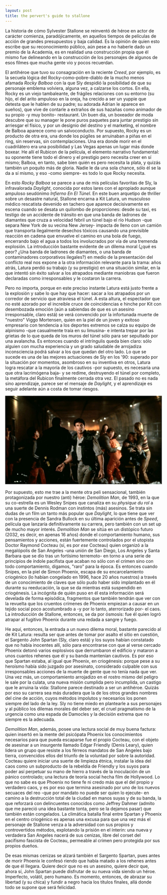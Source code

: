 ```yaml
---
layout: post
title: the pervert's guide to stallone
---
```


La historia de cómo Sylvester Stallone se reinventó de héroe en actor de carácter comienza, paradójicamente, en aquellos tiempos de películas de acción de grandes presupuestos y baja calidad. Es la opinión de quien esto escribe que su reconocimiento público, aún pese a no haberle dado un premio de la Academia, es en realidad una construcción propia que él mismo fue delineando en la construcción de los personajes de algunos de esos filmes que mucha gente vio y pocos recuerdan.

El antihéroe que tuvo su consagración en la reciente *Creed*, por ejemplo, es la secuela lógica del Rocky-como-pobre-diablo de la mucho menos afamada *Rocky Balboa* con la que Sly despidió la posibilidad de que su personaje emblema volviera, alguna vez, a calzarse los cortos. En ella, Rocky es un viejo tambaleante, de frágiles relaciones con su entorno (su hijo, el del arito ampuloso en la oreja, ha crecido a ser un yuppie que detesta que le hablen de su padre; su adorada Adrian le aparece en sueños), que vive de contarle a extraños de sus hazañas como animador de su propio -y muy bonito- restaurant. Un buen día, un boxeador de moda descubre que su manager le pone puros paquetes para juntar prestigio sin arriesgar el físico, y por un designio del destino y el marketing, el nombre de Balboa aparece como un salvoconducto. Por supuesto, Rocky es un producto de otra era, una donde los púgiles se arruinaban a piñas en el ring, sin reservas, sin contemplaciones. Una era donde morir en el cuadrilátero era una posibilidad y Las Vegas apenas un lugar más donde boxear. He allí el Rubicon de la película, el elemento narrativo fundamental: su oponente tiene todo el dinero y el prestigio pero necesita creer en sí mismo; Balboa, en tanto, sabe bien quién es pero necesita la plata, y quizás también un poquito más de gloria. Nadie le da una sola chance, sólo él se la da a sí mismo, y eso -como siempre- es todo lo que Rocky necesita.

En esto *Rocky Balboa* se parece a una de mis películas favoritas de Sly, la infravalorada *Daylight*, conocida por estos lares con el apropiado aunque ampuloso seudónimo *Infierno En El Túnel*. En este buen arquetipo de thriller sobre un desastre natural, Stallone encarna a Kit Latura, un musculoso médico rescatista devenido en tachero que aparece decisivamente en escena cuando se desata un quilombo de proporciones: desde su taxi, es testigo de un accidente de tránsito en que una banda de ladrones de diamantes que cruza a velocidad febril un túnel bajo el río Hudson -que separa New York de su vecina New Jersey- impacta de lleno con un camión que transporta ilegalmente desechos tóxicos causando una previsible reacción en cadena que envuelve el camino en una bola de fuego, encerrando bajo el agua a todos los involucrados por vía de una tremenda explosión. La introducción bastante evidente de un dilema moral (¿qué es peor? ¿Una banda de ladrones de diamantes, o una banda de contaminadores corporativos ilegales?) en medio de la presentación del conflicto real nos expone a la otra información relevante para la trama: años atrás, Latura perdió su trabajo (y su prestigio) en una situación similar, en la que intentó sin éxito salvar a los atrapados mediante maniobras que fueron declaradas como irresponsables y le costaron la carrera.

Pero no importa, porque en este preciso instante Latura está justo frente a la explosión y sabe lo que hay que hacer: sacar a los atrapados por un corredor de servicio que atraviesa el túnel. A esta altura, el espectador que no esté azorado por el increíble cruce de coincidencias e hinche por Kit con desembozada emoción (aún a sabiendas de que es un asesino irresponsable, claro está) se verá convencido por la infortunada muerte de "nuestro" Viggo Mortensen, quien en la piel de un joven y exitoso empresario con tendencia a los deportes extremos se calza su equipo de alpinismo -que casualmente traía en su limusina- e intenta trepar por las grietas de lo que queda de los muros del túnel sólo para ser sepultado por una avalancha. Es entonces cuando el intríngulis queda bien claro: sólo alguien con mucha experiencia y un grado saludable de arrojadiza inconsciencia podrá salvar a los que quedan del otro lado. Lo que se sucede es una de las mejores actuaciones de Sly en los '90: superado por la situación por momentos, asombroso en su inventiva en otros, Latura logra rescatar a la mayoría de los cautivos -por supuesto, es necesaria una que otra lacrimógena baja- y se redime, destruyendo el túnel por completo, la metáfora del Rubicon finalmente cerrada otra vez. El pasado no es nada sino aprendizaje, parece ser el mensaje de *Daylight*, y el aprendizaje es seguir adelante aún a costa de tomar riesgos.

![alt text](https://raw.githubusercontent.com/irigoin/irigoin.github.io/master/images/daylight.jpg "El corso de Daylight")

Por supuesto, esto me trae a la mente otra peli sensacional, también protagonizada por nuestro (anti) héroe: *Demolition Man*, de 1993, en la que su co-estrella es un Wesley Snipes que canaliza en su *physique du rol* a una suerte de Dennis Rodman con instintos (más) asesinos. Se trata sin dudas de un film un tanto más popular que *Daylight*, lo que tiene que ver con la presencia de Sandra Bullock en su última aparición antes de *Speed*, película que lanzaría definitivamente su carrera, pero también con un set up de mucho mayor interés. *Demolition Man* se sitúa en un distópico futuro (2032, es decir, en apenas 16 años) donde el comportamiento humano, sus pensamientos y acciones, están fuertemente controlados por el utopista Doctor Raymond Cocteau (sí, es por *ese* Cocteau) quien organizó a la megalópolis de San Angeles -una unión de San Diego, Los Angeles y Santa Barbara que se dio tras un fortísimo terremoto- en torno a una serie de principios de índole pacifista que acaban no sólo con el crimen sino con todo comportamiento, digamos, "raro" para la época. Es entonces cuando Snipes, en la piel de Simon Phoenix, escapa de su encarcelamiento criogénico (lo habían congelado en 1996, hace 20 años nuestros) a través de un conocimiento de claves que sólo pudo haber sido implantado en él durante su reeducación, la que se da mientras está suspendido en criogénesis. La incógnita de quién puso en él esta información será develada de forma episódica, fragmentos que también tendrán que ver con la revuelta que los cruentos crímenes de Phoenix empiezan a causar en un tejido social poco acostumbrado a -y por lo tanto, aterrorizado por- el caos. La introducción de Stallone, entonces, se da por ósmosis: fue él quien logró atrapar al fugitivo Phoenix durante una redada a sangre y fuego.

He aquí, entonces, la entrada a un nuevo dilema moral, bastante parecido al de Kit Latura: resulta ser que antes de tomar por asalto el sitio en cuestión, el Sargento John Spartan (Sly, claro está) y los suyos habían constatado que no había inocentes allí, sólo para encontrarse con que al verse cercado Phoenix detonó varios explosivos que derrumbaron el edificio y mataron a unos cuantos rehenes que él y su banda mantenían cautivos. Es por eso que Spartan estaba, al igual que Phoenix, en criogénesis: porque pese a su heroísmo había sido juzgado por asesinato, considerado culpable con sus irresponsables acciones de la muerte de gente que no tenía nada que ver. Una vez más, un comportamiento arrojadizo en el rostro mismo del peligro le sale por la culata, una nueva misión cumplida pero incumplida, un castigo que le arruina la vida: Stallone parece destinado a ser un antihéroe. Quizás por eso su carrera sea más duradera que la de los otros grandes nombres del cine de acción, cuyos métodos impolutos y necesarios los ponen siempre del lado de la ley. Sly no tiene miedo en plantearle a sus personajes y al público los dilemas morales del deber ser, el cruel pragmatismo de la urgencia como una espada de Damocles y la decisión extrema que no siempre es la adecuada.

*Demolition Man*, además, posee una lectura social de muy buena factura: quien insertó en la mente del psicópata Phoenix los conocimientos necesarios para que pueda escaparse fue el propio Cocteau, con el objeto de asesinar a un insurgente llamado Edgar Friendly (Denis Leary), quien lidera un grupo que resiste a los férreos mandatos de San Angeles bajo tierra, convencidos ellos del triunfo de la voluntad por sobre la autoridad. Cocteau quiere iniciar una suerte de limpieza étnica, instalar la idea del caos como un subproducto de la rebeldía de Friendly y los suyos para poder así perpetuar su mano de hierro a través de la inoculación de un pánico controlado; una lectura de teoría social hecha film de Hollywood. Lo que no sabe es que Phoenix no tiene fe ni credo más que el del propio y verdadero caos, y es por eso que termina asesinado por uno de los nuevos secuaces del reo -que por mandato no puede ser quien lo ejecute- en camino a la destrucción total de la ciudad en manos suyas y de su banda, la que reforzará con delincuentes conocidos como Jeffrey Dahmer (admito que me pareció una idea bastante tonta, pero se la dejamos pasar) que también están congelados. La climática batalla final entre Spartan y Phoenix en el centro criogénico es apenas una excusa para que una vez más el personaje de Stallone venza a la adversidad con sus propios y controvertidos métodos, explotando la prisión en el ínterin: una nueva y verdadera San Angeles nacerá de sus cenizas, libre del corset del pacifismo fascista de Cocteau, permeable al crimen pero protegida por sus propios dueños.

De esas mismas cenizas se alzará también el Sargento Spartan, pues antes de morir Phoenix le confesó riendo que había matado a los rehenes antes de que él llegara. Quiere decir que no es un asesino, quiere decir que, ahora sí, John Spartan puede disfrutar de su nueva vida siendo un héroe. Imperfecto, volátil, pero humano. Es momento, entonces, de abrazar su libertad (y su chica) y fundir a negro hacia los títulos finales, allá donde todo se supone que será felicidad.
